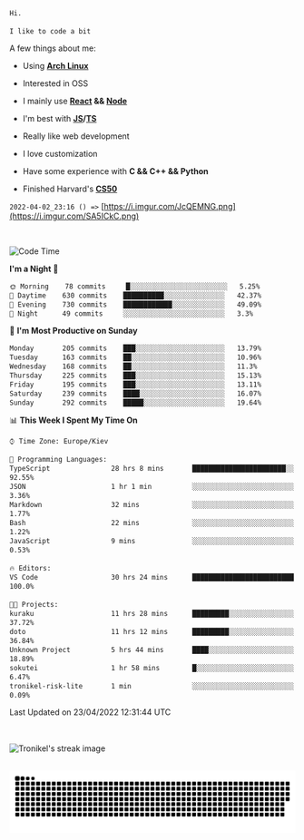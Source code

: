```
Hi.

I like to code a bit
```

A few things about me:

-   Using **[Arch Linux](https://archlinux.org/)**

-   Interested in OSS

-   I mainly use **[React](https://reactjs.org/) && [Node](https://nodejs.org/en/)**

-   I'm best with **[JS](https://www.javascript.com/)/[TS](https://www.typescriptlang.org/)**

-   Really like web development

-   I love customization

-   Have some experience with **C && C++ && Python**

-   Finished Harvard's **[CS50](https://cs50.harvard.edu)**

`2022-04-02_23:16 () =>` [https://i.imgur.com/JcQEMNG.png](https://i.imgur.com/SA5ICkC.png)

<br>

<!--START_SECTION:waka-->
![Code Time](http://img.shields.io/badge/Code%20Time-552%20hrs%2012%20mins-blue)

**I'm a Night 🦉** 

```text
🌞 Morning    78 commits     █░░░░░░░░░░░░░░░░░░░░░░░░   5.25% 
🌆 Daytime    630 commits    ██████████░░░░░░░░░░░░░░░   42.37% 
🌃 Evening    730 commits    ████████████░░░░░░░░░░░░░   49.09% 
🌙 Night      49 commits     ░░░░░░░░░░░░░░░░░░░░░░░░░   3.3%

```
📅 **I'm Most Productive on Sunday** 

```text
Monday       205 commits    ███░░░░░░░░░░░░░░░░░░░░░░   13.79% 
Tuesday      163 commits    ██░░░░░░░░░░░░░░░░░░░░░░░   10.96% 
Wednesday    168 commits    ██░░░░░░░░░░░░░░░░░░░░░░░   11.3% 
Thursday     225 commits    ███░░░░░░░░░░░░░░░░░░░░░░   15.13% 
Friday       195 commits    ███░░░░░░░░░░░░░░░░░░░░░░   13.11% 
Saturday     239 commits    ████░░░░░░░░░░░░░░░░░░░░░   16.07% 
Sunday       292 commits    █████░░░░░░░░░░░░░░░░░░░░   19.64%

```


📊 **This Week I Spent My Time On** 

```text
⌚︎ Time Zone: Europe/Kiev

💬 Programming Languages: 
TypeScript               28 hrs 8 mins       ███████████████████████░░   92.55% 
JSON                     1 hr 1 min          ░░░░░░░░░░░░░░░░░░░░░░░░░   3.36% 
Markdown                 32 mins             ░░░░░░░░░░░░░░░░░░░░░░░░░   1.77% 
Bash                     22 mins             ░░░░░░░░░░░░░░░░░░░░░░░░░   1.22% 
JavaScript               9 mins              ░░░░░░░░░░░░░░░░░░░░░░░░░   0.53%

🔥 Editors: 
VS Code                  30 hrs 24 mins      █████████████████████████   100.0%

🐱‍💻 Projects: 
kuraku                   11 hrs 28 mins      █████████░░░░░░░░░░░░░░░░   37.72% 
doto                     11 hrs 12 mins      █████████░░░░░░░░░░░░░░░░   36.84% 
Unknown Project          5 hrs 44 mins       ████░░░░░░░░░░░░░░░░░░░░░   18.89% 
sokutei                  1 hr 58 mins        █░░░░░░░░░░░░░░░░░░░░░░░░   6.47% 
tronikel-risk-lite       1 min               ░░░░░░░░░░░░░░░░░░░░░░░░░   0.09%

```


 Last Updated on 23/04/2022 12:31:44 UTC
<!--END_SECTION:waka-->

<br>

<p><img align="center" src="https://github-readme-streak-stats.herokuapp.com/?user=Tronikelis&theme=dark" alt="Tronikel's streak image" /></p>

<br>

<img title="" src="https://raw.githubusercontent.com/Tronikelis/Tronikelis/output/github-contribution-grid-snake.svg" alt="very cool snake thingey" data-align="left">
